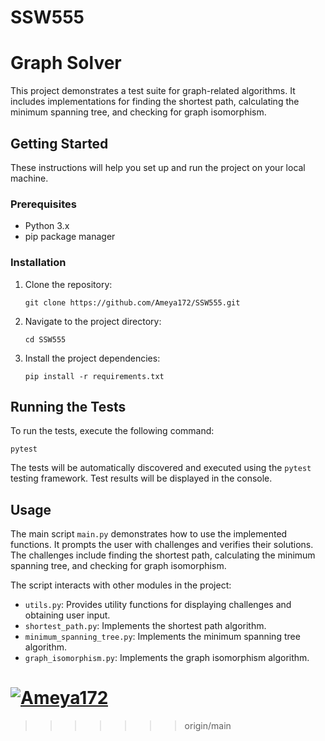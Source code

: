 # SSW555
# Graph Solver

This project demonstrates a test suite for graph-related algorithms. It includes implementations for finding the shortest path, calculating the minimum spanning tree, and checking for graph isomorphism.

## Getting Started

These instructions will help you set up and run the project on your local machine.

### Prerequisites

- Python 3.x
- pip package manager

### Installation

1. Clone the repository:

   ```shell
   git clone https://github.com/Ameya172/SSW555.git
   ```

2. Navigate to the project directory:

   ```shell
   cd SSW555
   ```

3. Install the project dependencies:

   ```shell
   pip install -r requirements.txt
   ```

## Running the Tests

To run the tests, execute the following command:

```shell
pytest
```

The tests will be automatically discovered and executed using the `pytest` testing framework. Test results will be displayed in the console.

## Usage

The main script `main.py` demonstrates how to use the implemented functions. It prompts the user with challenges and verifies their solutions. The challenges include finding the shortest path, calculating the minimum spanning tree, and checking for graph isomorphism.

The script interacts with other modules in the project:

- `utils.py`: Provides utility functions for displaying challenges and obtaining user input.
- `shortest_path.py`: Implements the shortest path algorithm.
- `minimum_spanning_tree.py`: Implements the minimum spanning tree algorithm.
- `graph_isomorphism.py`: Implements the graph isomorphism algorithm.



[![Ameya172](https://circleci.com/gh/Ameya172/SSW555.svg?style=svg)](https://app.circleci.com/pipelines/github/Ameya172/SSW555?branch=main&filter=all)
=======

>>>>>>> origin/main
